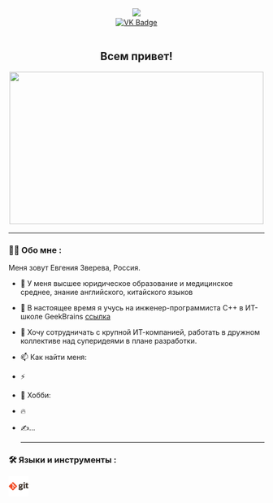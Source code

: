 <div id="header" align="center"><img src="https://media.giphy.com/media/dWxO36Jzd6bTSt5dIY/giphy.gif" width="100"/></div
  
<div id="badges">
  <a href="https://vk.com/evadream7">
    <div id="header" align="center"><img src="https://img.shields.io/badge/VK-blue?style=for-the-badge&logo=VK&logoColor=white" alt="VK Badge" width="70"/>
  </a>
</div> 
  
 <div id="header" align="center"><img src="https://komarev.com/ghpvc/?username=Evgga&style=for-the-badge&color=blueviolet" alt=""/>
   
   ## Всем привет!
   
  <div align="center">
  <img src="https://media.giphy.com/media/Uv1ocOCpjNRDc3vZse/giphy.gif" width="500" height="300"/>
</div> 
   
   ---

  <div align="left">
    
   ### :woman_technologist: Обо мне :
   
   Меня зовут Евгения Зверева, Россия. 

- 🔭 У меня высшее юридическое образование и медицинское среднее, знание английского, китайского языков
- 🌱 В настоящее время я учусь на инженер-программиста С++ в ИТ-школе GeekBrains [ссылка](https://gb.ru/)
- 👯 Хочу сотрудничать с крупной ИТ-компанией, работать в дружном коллективе над суперидеями в плане разработки.
- 📫 Как найти меня:
- ⚡
- 🌱 Хобби:
- 🔥
- ✍️...

  ---

### :hammer_and_wrench: Языки и инструменты :
    
  <img src="https://github.com/devicons/devicon/blob/master/icons/git/git-original-wordmark.svg" title="Git" alt="Git" width="40" height="40"/>&nbsp;
    </div>
